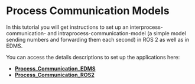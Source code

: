 # Process Communication Models

In this tutorial you will get instructions to set up an interprocess-communication- and intraprocess-communication-model (a simple model sending numbers and forwarding them each second) in ROS 2 as well as in EDMS.

You can access the details descriptions to set up the applications here:

- **[Process_Communication_EDMS](Process_Communication_EDMS/README.md)**
- **[Process_Communication_ROS2](Process_Communication_ROS2/README.md)**
